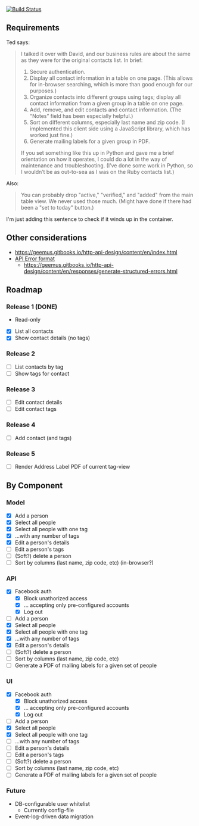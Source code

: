 [![Build Status](https://travis-ci.org/edbrannin/contacts.svg?branch=master)](https://travis-ci.org/edbrannin/contacts)

## Requirements

Ted says:

> I talked it over with David, and our business rules are about the same as they were for the original contacts list. In brief:
>
> 1. Secure authentication.
> 2. Display all contact information in a table on one page. (This allows for in-browser searching, which is more than good enough for our purposes.)
> 3. Organize contacts into different groups using tags; display all contact information from a given group in a table on one page.
> 4. Add, remove, and edit contacts and contact information. (The “Notes” field has been especially helpful.)
> 5. Sort on different columns, especially last name and zip code. (I implemented this client side using a JavaScript library, which has worked just fine.)
> 6. Generate mailing labels for a given group in PDF.
>
> If you set something like this up in Python and gave me a brief orientation on how it operates, I could do a lot in the way of maintenance and troubleshooting. (I’ve done some work in Python, so I wouldn’t be as out-to-sea as I was on the Ruby contacts list.)

Also:

> You can probably drop "active," "verified," and "added" from the main table view. We never used those much. (Might have done if there had been a "set to today" button.)


I'm just adding this sentence to check if it winds up in the container.

## Other considerations

* https://geemus.gitbooks.io/http-api-design/content/en/index.html
* [API Error format](https://dev.to/suhas_chatekar/return-well-formed-error-responses-from-your-rest-apis)
    * https://geemus.gitbooks.io/http-api-design/content/en/responses/generate-structured-errors.html

## Roadmap

### Release 1 (DONE)

- Read-only
- [x] List all contacts
- [x] Show contact details (no tags)

### Release 2

- [ ] List contacts by tag
- [ ] Show tags for contact

### Release 3

- [ ] Edit contact details
- [ ] Edit contact tags

### Release 4

- [ ] Add contact (and tags)

### Release 5

- [ ] Render Address Label PDF of current tag-view

## By Component

### Model

* [x] Add a person
* [x] Select all people
* [x] Select all people with one tag
* [x] ...with any number of tags
* [x] Edit a person's details
* [ ] Edit a person's tags
* [ ] (Soft?) delete a person
* [ ] Sort by columns (last name, zip code, etc) (in-browser?)

### API

* [x] Facebook auth
    * [x] Block unathorized access
    * [x] ... accepting only pre-configured accounts
    * [x] Log out
* [ ] Add a person
* [x] Select all people
* [x] Select all people with one tag
* [x] ...with any number of tags
* [x] Edit a person's details
* [ ] (Soft?) delete a person
* [ ] Sort by columns (last name, zip code, etc)
* [ ] Generate a PDF of mailing labels for a given set of people

### UI

* [x] Facebook auth
    * [x] Block unathorized access
    * [x] ... accepting only pre-configured accounts
    * [x] Log out
* [ ] Add a person
* [x] Select all people
* [x] Select all people with one tag
* [ ] ...with any number of tags
* [ ] Edit a person's details
* [ ] Edit a person's tags
* [ ] (Soft?) delete a person
* [ ] Sort by columns (last name, zip code, etc)
* [ ] Generate a PDF of mailing labels for a given set of people

### Future

* DB-configurable user whitelist
    * Currently config-file
* Event-log-driven data migration

